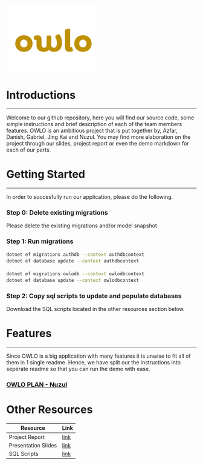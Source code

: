 
![This is an image](/ImagesForMarkdown/owlopic.png) 

# Introductions
---
Welcome to our github repository, here you will find our source code, some simple instructions and brief description of each of the team members features.
OWLO is an ambitious project that is put together by, Azfar, Danish, Gabriel, Jing Kai and Nuzul. You may find more elaboration on the project through our slides, project report or even the demo markdown for each of our parts.

# Getting Started
---
In order to succesfully run our application, please do the following. 

### Step 0: Delete existing migrations
Please delete the existing migrations and/or model snapshot
### Step 1: Run migrations  
```sh
dotnet ef migrations authdb --context authdbcontext
dotnet ef database update --context authdbcontext

dotnet ef migrations owlodb --context owlodbcontext
dotnet ef database update --context owlodbcontext
```
### Step 2: Copy sql scripts to update and populate databases
Download the SQL scripts located in the other resources section below.

# Features
---
Since OWLO is a big application with many features it is unwise to fit all of them in 1 single readme. Hence, we have split our the instructions into seperate readme so that you can run the demo with ease.

### [OWLO PLAN - Nuzul](OwloPlan.md)


# Other Resources

| Resource | Link |
| --- | ----------- |
| Project Report | [link](https://docs.google.com/document/d/10XgJhgCkWqU_6sObHvtWeG16Jk_LCDH-JvEjIPYs0r8/edit?usp=sharing) |
| Presentation Slides | [link](https://docs.google.com/presentation/d/110JlaGVKrxqfZmyVvUeThdp4HaXcDSFu_lNzs2SYXNg/edit?usp=sharing) |
| SQL Scripts| [link](/ImagesForMarkdown/Run_This_After_Migrations.sql) |

